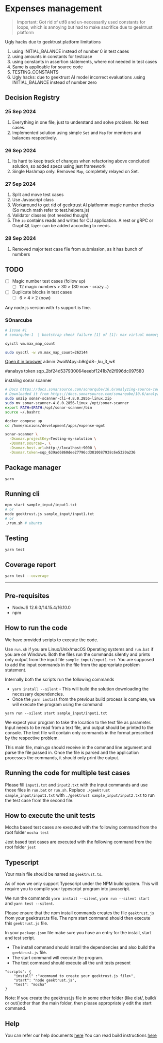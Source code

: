 # Expenses management

> Important: Got rid of utf8 and un-necessarily used constants for loops, which is annoying but had to make sacrifice due to geektrust platform

Ugly hacks due to geektrust platform limitations

1. using INITIAL_BALANCE instead of number 0 in test cases
2. using amounts in constants for testcase
3. using constants in assertion statements, where not needed in test cases 
4. Same is applicable for source code
5. TESTING_CONSTANTS
6. Ugly hacks: due to geektrust AI model incorrect evaluations .using INITIAL_BALANCE instead of number zero


## Decision Registry

### 25 Sep 2024

1. Everything in one file, just to understand and solve problem. No test cases.
2. Implemented solution using simple `Set` and `Map` for members and balances respectively.


### 26 Sep 2024

1. Its hard to keep track of changes when refactoring above concluded solution, so added specs using jest framework
2. Single Hashmap only. Removed `Map`, completely relayed on Set.

### 27 Sep 2024

1. Split and move test cases
2. Use Javascript class
3. Workaround to get rid of geektrust AI platformm magic number checks (So much math refer to test.helpers.js)
4. Validator classes (not needed though)
5. The `io` contains reads and writes for CLI application. A rest or gRPC or GraphQL layer can be added according to needs.

### 28 Sep 2024

1. Removed major test case file from submission, as it has bunch of numbers


## TODO

- [ ] Magic number test cases (follow up)
  - [ ] 12 magic numbers > 30 > (30 now - crazy...)
- [ ] Duplicate blocks in test cases 
  - [ ] 6 > 4 > 2 (now)

Any node.js version with `fs` support is fine.


### SOnarcube

```bash
# Issue #1
# sonarqube-1  | bootstrap check failure [1] of [1]: max virtual memory areas vm.max_map_count [65530] is too low, increase to at least [262144]; for more information see [https://www.elastic.co/guide/en/elasticsearch/reference/8.13/_maximum_map_count_check.html]

sysctl vm.max_map_count

sudo sysctl -w vm.max_map_count=262144


```

[Open it in broswer](http://localhost:9000/account/reset_password)
admin 
2woW4py~b9q}d8=,ku_3_w£

#analsys token
sqp_2bf24d537930064eeebf1241b7d2f696dc097580


instaling sonar scanner

```bash
# Docs https://docs.sonarsource.com/sonarqube/10.6/analyzing-source-code/scanners/sonarscanner/
# Downloaded it from https://docs.sonarsource.com/sonarqube/10.6/analyzing-source-code/scanners/sonarscanner/ (Linuxx64 and 6.2 version)
sudo unzip sonar-scanner-cli-4.8.0.2856-linux.zip
sudo mv sonar-scanner-4.8.0.2856-linux /opt/sonar-scanner
export PATH=$PATH:/opt/sonar-scanner/bin
source ~/.bashrc

docker compose up
cd /home/minions/development/apps/expense-mgmt

sonar-scanner \
  -Dsonar.projectKey=Testing-my-solution \
  -Dsonar.sources=. \
  -Dsonar.host.url=http://localhost:9000 \
  -Dsonar.token=sqp_639ad6860dee27796cd3810087938c6e5320a236
```
## Package manager

`yarn`

## Running cli

```bash
npm start sample_input/input1.txt 
# or
node geektrust.js sample_input/input1.txt 
# or
./run.sh # ubuntu
```

## Testing

```bash
yarn test
```

## Coverage report

```bash
yarn test --coverage
```

---
## Pre-requisites
* NodeJS 12.6.0/14.15.4/16.10.0
* npm

## How to run the code

We have provided scripts to execute the code. 

Use `run.sh` if you are Linux/Unix/macOS Operating systems and `run.bat` if you are on Windows.  Both the files run the commands silently and prints only output from the input file `sample_input/input1.txt`. You are supposed to add the input commands in the file from the appropriate problem statement. 

Internally both the scripts run the following commands 

 * `yarn install --silent` - This will build the solution downloading the necessary dependencies.
 * Once the `yarn install` from the previous build process is complete, we will execute the program using the command

`yarn run --silent start sample_input/input1.txt`

We expect your program to take the location to the text file as parameter. Input needs to be read from a text file, and output should be printed to the console. The text file will contain only commands in the format prescribed by the respective problem.

This main file, main.go should receive in the command line argument and parse the file passed in. Once the file is parsed and the application processes the commands, it should only print the output.

 ## Running the code for multiple test cases

 Please fill `input1.txt` and `input2.txt` with the input commands and use those files in `run.bat` or `run.sh`. Replace `./geektrust sample_input/input1.txt` with `./geektrust sample_input/input2.txt` to run the test case from the second file. 

 ## How to execute the unit tests

 Mocha based test cases are executed with the following command from the root folder
`mocha test`

Jest based test cases are executed with the following command from the root folder
`jest`

## Typescript

Your main file should be named as `geektrust.ts`.

As of now we only support Typescript under the NPM build system. This will require you to compile your typescript program into javascript.

We run the commands `yarn install --silent`, `yarn run --silent start` and `yarn test --silent`.

Please ensure that the npm install commands creates the file `geektrust.js` from your geektrust.ts file. The npm start command should then execute this `geektrust.js` file.

In your `package.json` file make sure you have an entry for the install, start and test script.

* The install command should install the dependencies and also build the `geektrust.js` file.
* The start command will execute the program.
* The test command should execute all the unit tests present

```
"scripts": {
    "install" :"<command to create your geektrust.js file>",
    "start": "node geektrust.js",
    "test": "mocha"
}
```

Note: If you create the geektrust.js file in some other folder (like dist/, build/ or out/)other than the main folder, then please appropriately edit the start command.

## Help

You can refer our help documents [here](https://help.geektrust.com)
You can read build instructions [here](https://github.com/geektrust/coding-problem-artefacts/tree/master/NodeJS)